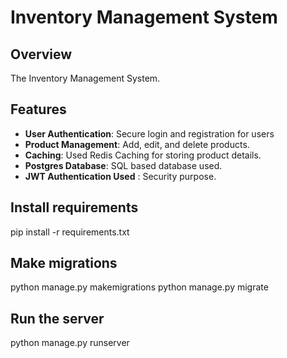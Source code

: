 # Inventory Management System

## Overview
The Inventory Management System.

## Features
- **User Authentication**: Secure login and registration for users 
- **Product Management**: Add, edit, and delete products.
- **Caching**: Used Redis Caching for storing product details.
- **Postgres Database**: SQL based database used.
- **JWT Authentication Used** : Security purpose.


## Install requirements
   pip install -r requirements.txt

## Make migrations
   python manage.py makemigrations
   python manage.py migrate

## Run the server
   python manage.py runserver
